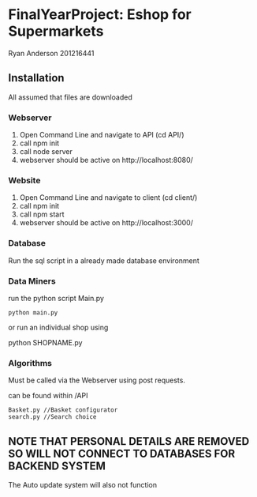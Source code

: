 # FinalYearProject:  Eshop for Supermarkets


Ryan Anderson
201216441


## Installation
All assumed that files are downloaded

### Webserver

1. Open Command Line and navigate to API (cd API/)
2. call npm init
3. call node server
4. webserver should be active on http://localhost:8080/


### Website 

1. Open Command Line and navigate to client (cd client/)
2. call npm init
3. call npm start
4. webserver should be active on http://localhost:3000/


### Database

Run the sql script in a already made database environment

### Data Miners

run the python script Main.py

```
python main.py
```

or run an individual shop using 

python SHOPNAME.py


### Algorithms

Must be called via the Webserver using post requests. 

can be found within /API

```
Basket.py //Basket configurator 
search.py //Search choice

```


## NOTE THAT PERSONAL DETAILS ARE REMOVED SO WILL NOT CONNECT TO DATABASES FOR BACKEND SYSTEM
The Auto update system will also not function
